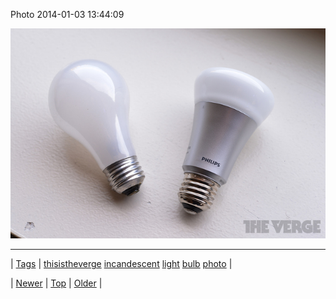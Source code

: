 <!--
title: Photo 2014-01-03 13
date: 2020-06-28T15:27:00.221Z
tags: thisistheverge, incandescent, light, bulb, photo
-->


Photo 2014-01-03 13:44:09

![](72083247343-0.jpg)

<!--BOTTOM-POST-NAVIGATION-->
---

| [Tags](tags.md) | [thisistheverge](tag-thisistheverge.md) [incandescent](tag-incandescent.md) [light](tag-light.md) [bulb](tag-bulb.md) [photo](tag-photo.md) |

| [Newer](72081368496.md) | [Top](index.md) | [Older](72088012830.md) |